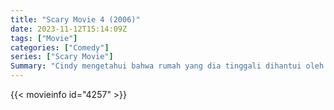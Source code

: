 ```yaml
---
title: "Scary Movie 4 (2006)"
date: 2023-11-12T15:14:09Z
tags: ["Movie"]
categories: ["Comedy"]
series: ["Scary Movie"]
Summary: "Cindy mengetahui bahwa rumah yang dia tinggali dihantui oleh seorang anak kecil dan melanjutkan pencarian untuk mencari tahu siapa yang membunuhnya dan mengapa. Juga, Alien Tr-iPods sedang menyerang dunia dan dia harus mengungkap rahasianya untuk menghentikan mereka."
---
```


<mux-player stream-type="on-demand"
src="https://kp3d-my.sharepoint.com/personal/ryoo_kp3d_onmicrosoft_com/_layouts/15/download.aspx?share=ES5WKu9mU6pFnbDRO8_jw2YBVV5a-1I-6oZ393nDndhtHA" prefer-playback="mse" controls>

</mux-player>


{{< movieinfo id="4257" >}}

<script src="https://cdn.jsdelivr.net/npm/@mux/mux-player"></script>

 <script type="application/ld+json ">
{
"@context": "https://schema.org/",
"@type": "VideoObject",
"name": "Scary Movie 4",
"contentUrl": "https://stream.mux.com/FGyrd4100009x6300UqPKcobYP8QVxw9qVzJlT2WFD00wvE.m3u8",
"thumbnailUrl": "https://www.themoviedb.org/t/p/original/eSvHzNsfpkmCAZkSgeOKJTpKc0G.jpg?width=314&fit_mode=preserve&time=25",
"uploadDate": "2023-11-12T15:14:09Z",
}

</script>
